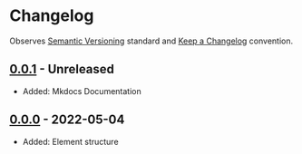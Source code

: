 # Changelog

Observes [Semantic Versioning](https://semver.org/spec/v2.0.0.html) standard and [Keep a Changelog](https://keepachangelog.com/en/1.0.0/) convention.

## [0.0.1] - Unreleased
+ Added: Mkdocs Documentation

## [0.0.0] - 2022-05-04
+ Added: Element structure

[0.0.1]: https://github.com/datajoint/element-lab/releases/tag/0.0.1
[0.0.0]: https://github.com/datajoint/element-lab/releases/tag/0.0.0
